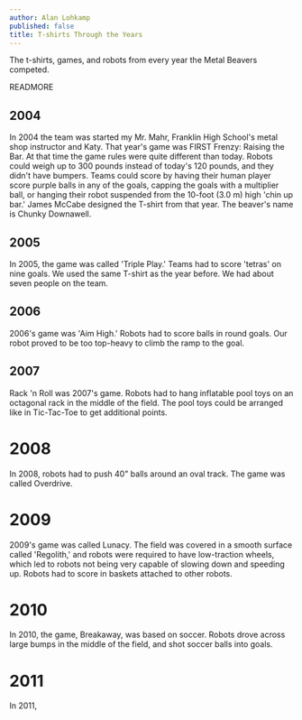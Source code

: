 ```yaml
---
author: Alan Lohkamp
published: false
title: T-shirts Through the Years
---
```

The t-shirts, games, and robots from every year the Metal Beavers competed.

READMORE

## 2004
In 2004 the team was started my Mr. Mahr, Franklin High School's metal shop instructor and Katy. That year's game was FIRST Frenzy: Raising the Bar. At that time the game rules were quite different than today. Robots could weigh up to 300 pounds instead of today's 120 pounds, and they didn't have bumpers. Teams could score by having their human player score purple balls in any of the goals, capping the goals with a multiplier ball, or hanging their robot suspended from the 10-foot (3.0 m) high 'chin up bar.' James McCabe designed the T-shirt from that year. The beaver's name is Chunky Downawell.

## 2005
In 2005, the game was called 'Triple Play.' Teams had to score 'tetras' on nine goals. We used the same T-shirt as the year before. We had about seven people on the team.

## 2006
2006's game was 'Aim High.' Robots had to score balls in round goals. Our robot proved to be too top-heavy to climb the ramp to the goal.

## 2007
Rack 'n Roll was 2007's game. Robots had to hang inflatable pool toys on an octagonal rack in the middle of the field. The pool toys could be arranged like in Tic-Tac-Toe to get additional points.

# 2008
In 2008, robots had to push 40" balls around an oval track. The game was called Overdrive.

# 2009
2009's game was called Lunacy. The field was covered in a smooth surface called 'Regolith,' and robots were required to have low-traction wheels, which led to robots not being very capable of slowing down and speeding up. Robots had to score in baskets attached to other robots.

# 2010
In 2010, the game, Breakaway, was based on soccer. Robots drove across large bumps in the middle of the field, and shot soccer balls into goals.

# 2011
In 2011,
